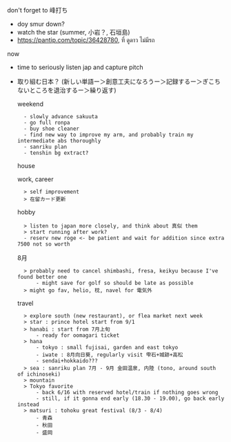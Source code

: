 don't forget to 峰打ち
- doy smur down?
- watch the star (summer, 小岩？, 石垣島)
- https://pantip.com/topic/36428780, ที่ ดูดาว ไม่มีรถ

now
- time to seriously listen jap and capture pitch 
- 取り組む日本？ (新しい単語ー＞創意工夫になろうー＞記録するー＞ぎこちないところを退治するー＞繰り返す)

	weekend
		
		- slowly advance sakuuta
		- go full ronpa
		- buy shoe cleaner
		- find new way to improve my arm, and probably train my intermediate abs thoroughly
		- sanriku plan
		- tenshin bg extract?
		
	house
	
	work, career
	
		> self improvement
		> 在留カード更新
	hobby
	
		> listen to japan more closely, and think about 真似 them
		> start running after work?
		- reserv new roge <- be patient and wait for addition since extra 7500 not so worth
	8月
	
		> probably need to cancel shimbashi, fresa, keikyu because I've found better one 
			- might save for golf so should be late as possible
		> might go fav, helio, 枕, navel for 電気外
	travel
		
		> explore south (new restaurant), or flea market next week
		> star : prince hotel start from 9/1
		> hanabi : start from 7月上旬
			- ready for oomagari ticket
		> hana
			- tokyo : small fujisai, garden and east tokyo
			- iwate : 8月向日葵, regularly visit 雫石+城跡+高松
			- sendai+hokkaido???
		> sea : sanriku plan 7月 - 9月 金田温泉, 内陸 (tono, around south of ichinoseki)
		> mountain
		> Tokyo favorite
			- back 6/16 with reserved hotel/train if nothing goes wrong
			- still, if it gonna end early (18.30 - 19.00), go back early instead
		> matsuri : tohoku great festival (8/3 - 8/4)
			- 青森 
			- 秋田
			- 盛岡

